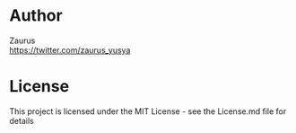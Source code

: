 # Author
Zaurus  
https://twitter.com/zaurus_yusya

# License
This project is licensed under the MIT License - see the License.md file for details